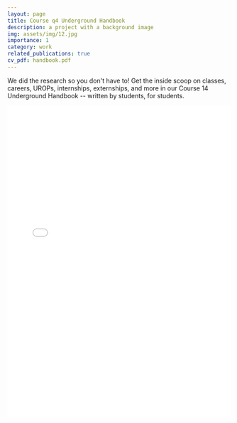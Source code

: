 ```yaml
---
layout: page
title: Course q4 Underground Handbook
description: a project with a background image
img: assets/img/12.jpg
importance: 1
category: work
related_publications: true
cv_pdf: handbook.pdf
---
```


We did the research so you don't have to! Get the inside scoop on classes, careers, UROPs, internships, externships, and more in our Course 14 Underground Handbook -- written by students, for students.

<iframe src="handbook.pdf" style="width:100%; height:700px;" frameborder="0">
<!DOCTYPE html>
    <html>
        <head></head>
        <body style="height: 100%; width: 100%; overflow: hidden; margin:0px; background-color: rgb(82, 86, 89);"><embed name="05ADB449E08F05C61A458DDBB2BBD628" style="position:absolute; left: 0; top: 0;" width="100%" height="100%" src="about:blank" type="application/pdf" internalid="05ADB449E08F05C61A458DDBB2BBD628">
        </body>
    </html>
</iframe>